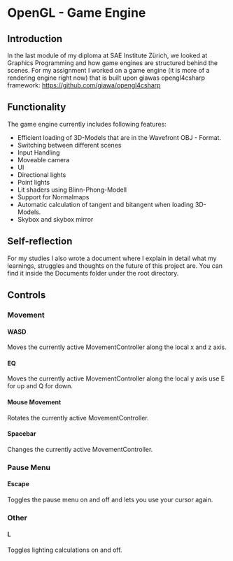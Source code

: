 # OpenGL - Game Engine

## Introduction

In the last module of my diploma at SAE Institute Zürich, we looked at Graphics Programming and how game engines are structured behind the scenes.
For my assignment I worked on a game engine (it is more of a rendering engine right now) that is built upon giawas opengl4csharp framework: https://github.com/giawa/opengl4csharp

## Functionality

The game engine currently includes following features:

- Efficient loading of 3D-Models that are in the Wavefront OBJ - Format.
- Switching between different scenes
- Input Handling
- Moveable camera
- UI
- Directional lights
- Point lights
- Lit shaders using Blinn-Phong-Modell
- Support for Normalmaps
- Automatic calculation of tangent and bitangent when loading 3D-Models.
- Skybox and skybox mirror

## Self-reflection

For my studies I also wrote a document where I explain in detail what my learnings, struggles and thoughts on the future of this project are.
You can find it inside the Documents folder under the root directory.

## Controls

### Movement
#### WASD
Moves the currently active MovementController along the local x and z axis.
#### EQ
Moves the currently active MovementController along the local y axis use E for up and Q for down.
#### Mouse Movement
Rotates the currently active MovementController.
#### Spacebar
Changes the currently active MovementController.

### Pause Menu
#### Escape
Toggles the pause menu on and off and lets you use your cursor again.

### Other
#### L
Toggles lighting calculations on and off.
